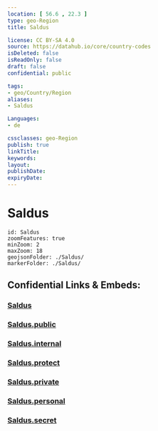 ```yaml
---
location: [ 56.6 , 22.3 ] 
type: geo-Region
title: Saldus

license: CC BY-SA 4.0
source: https://datahub.io/core/country-codes
isDeleted: false
isReadOnly: false
draft: false
confidential: public

tags:
- geo/Country/Region
aliases:
- Saldus

Languages:
- de

cssclasses: geo-Region
publish: true
linkTitle: 
keywords: 
layout: 
publishDate: 
expiryDate: 
---
```


# Saldus

```leaflet
id: Saldus
zoomFeatures: true 
minZoom: 2 
maxZoom: 18
geojsonFolder: ./Saldus/
markerFolder: ./Saldus/
```


## Confidential Links & Embeds: 

### [Saldus](/_Standards/Earth/Continent/Europe/Europe~North/Latvia/Regions~Latvia/Kurzeme/counties~Kurzeme/Saldus.md) 

### [Saldus.public](/_public/Earth/Continent/Europe/Europe~North/Latvia/Regions~Latvia/Kurzeme/counties~Kurzeme/Saldus.public.md) 

### [Saldus.internal](/_internal/Earth/Continent/Europe/Europe~North/Latvia/Regions~Latvia/Kurzeme/counties~Kurzeme/Saldus.internal.md) 

### [Saldus.protect](/_protect/Earth/Continent/Europe/Europe~North/Latvia/Regions~Latvia/Kurzeme/counties~Kurzeme/Saldus.protect.md) 

### [Saldus.private](/_private/Earth/Continent/Europe/Europe~North/Latvia/Regions~Latvia/Kurzeme/counties~Kurzeme/Saldus.private.md) 

### [Saldus.personal](/_personal/Earth/Continent/Europe/Europe~North/Latvia/Regions~Latvia/Kurzeme/counties~Kurzeme/Saldus.personal.md) 

### [Saldus.secret](/_secret/Earth/Continent/Europe/Europe~North/Latvia/Regions~Latvia/Kurzeme/counties~Kurzeme/Saldus.secret.md)

